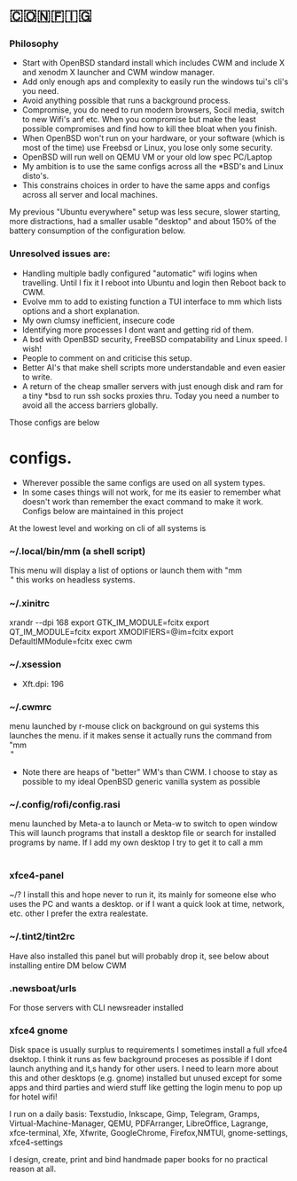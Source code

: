 
# 🇨​🇴​🇳​🇫​🇮​🇬​

### Philosophy 
- Start with OpenBSD standard install which includes CWM and include X and xenodm X launcher 
and CWM window manager. 
- Add only enough aps and complexity to easily run the windows tui's cli's 
you need.
- Avoid anything possible that runs a background process.
- Compromise, you do need to run modern browsers, Socil media, switch to new 
Wifi's anf etc. 
When you compromise but make the least possible compromises and find how to kill thee bloat when you finish.
- When OpenBSD won't run on your hardware, or your software (which 
is most of the time) use Freebsd or Linux, you lose only some security.
- OpenBSD will run well on QEMU VM or your old low spec PC/Laptop
- My ambition is to use the same configs across all the *BSD's and Linux disto's.
- This constrains choices in order to have the same apps and configs across all server and local machines.

My previous "Ubuntu everywhere" setup was less secure, slower starting, 
more distractions, had a smaller usable "desktop" and about 150% of 
the battery consumption of the configuration below.

### Unresolved issues are:
- Handling multiple badly configured "automatic" wifi logins when travelling.
  Until I fix it I reboot into Ubuntu and login then Reboot back to CWM.
- Evolve mm to add to existing function a TUI interface to mm which lists 
  options and a short explanation.
- My own clumsy inefficient, insecure code 
- Identifying more processes I dont want and getting rid of them.
- A bsd with OpenBSD security, FreeBSD compatability and Linux speed. I wish!
- People to comment on and criticise this setup.
- Better AI's that make shell scripts more understandable and even 
  easier to write.
- A return of the cheap smaller servers with just enough 
  disk and ram for a tiny *bsd to run ssh socks proxies thru. 
  Today you need a number to avoid all the access barriers globally. 

Those configs are below

# configs.
 - Wherever possible the same configs are used on all system types. 
 - In some cases things will not work, for me its easier to 
remember what doesn't work than remember the exact command to make it work.
Configs below are maintained in this project

At the lowest level and working on cli of all systems is 

### ~/.local/bin/mm (a shell script)
This menu will display a list of options or launch them with "mm <option>"
this works on headless systems.

### ~/.xinitrc
xrandr --dpi 168
export GTK_IM_MODULE=fcitx
export QT_IM_MODULE=fcitx
export XMODIFIERS=@im=fcitx
export DefaultIMModule=fcitx
exec cwm

### ~/.xsession
 - Xft.dpi: 196

### ~/.cwmrc
menu launched by r-mouse click on background
on gui systems this launches the menu. if it makes sense it actually 
runs the command from "mm <option>" 
 - Note there are heaps of "better" WM's than CWM. I choose to stay as 
 possible to my ideal OpenBSD generic vanilla system as possible

### ~/.config/rofi/config.rasi
menu launched by Meta-a to launch or Meta-w to switch to open window
This will launch programs that install a desktop file or search 
for installed programs by name.
If I add my own desktop I try to get it to call a mm <option>

### xfce4-panel
~/?
I install this and hope never to run it, its mainly for someone 
else who uses the PC and wants a desktop. or if I want a quick 
look at time, network, etc. other I prefer the extra realestate.

### ~/.tint2/tint2rc
Have also installed this panel but will probably drop it, see 
below about installing entire DM below CWM

### .newsboat/urls
For those servers with CLI newsreader installed
 
### xfce4 gnome 
Disk space is usually surplus to requirements I sometimes install 
a full xfce4 dsektop. I think it runs as few  background proceses 
as possible if I dont launch anything and it,s handy for other users. 
I need to learn more about this and other desktops (e.g. gnome) 
installed but unused except for some apps and third parties and 
wierd stuff like getting the login menu to pop up for hotel wifi!

I run on a daily basis: 
Texstudio, Inkscape, Gimp, Telegram, Gramps, 
Virtual-Machine-Manager, QEMU, PDFArranger, LibreOffice, 
Lagrange, xfce-terminal, Xfe, Xfwrite, GoogleChrome,
Firefox,NMTUI, gnome-settings, xfce4-settings

I design, create, print and bind handmade paper books for no 
practical reason at all.



